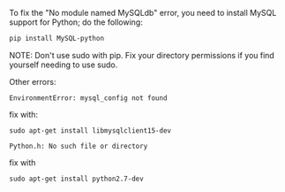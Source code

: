 To fix the "No module named MySQLdb" error, you need to install MySQL support for Python; do the following:

```sh
pip install MySQL-python
```

NOTE: Don't use sudo with pip. Fix your directory permissions if you find yourself needing to use sudo.

Other errors:

```
EnvironmentError: mysql_config not found
```
fix with:
```
sudo apt-get install libmysqlclient15-dev
```

```
Python.h: No such file or directory
```
fix with
```
sudo apt-get install python2.7-dev
```
